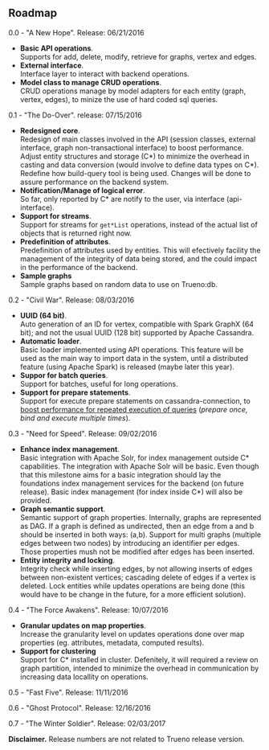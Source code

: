 ## Roadmap

0.0 - "A New Hope". Release: 06/21/2016
* **Basic API operations**. 
<br>Supports for add, delete, modify, retrieve for graphs, vertex and edges.
* **External interface**. 
<br>Interface layer to interact with backend operations.
* **Model class to manage CRUD operations**. 
<br>CRUD operations manage by model adapters for each entity (graph, vertex, edges), to minize the use of hard coded sql queries.

0.1 - "The Do-Over". release: 07/15/2016 
* **Redesigned core**. 
<br>Redesign of main classes involved in the API (session classes, external interface, graph non-transactional interface) to boost performance. Adjust entity structures and storage (C*) to minimize the overhead in casting and data conversion (would involve to define data types on C*). Redefine how build-query tool is being used. Changes will be done to assure performance on the backend system.
* **Notification/Manage of logical error**. 
<br>So far, only reported by C* are notify to the user, via interface (api-interface).
* **Support for streams**. 
<br>Support for streams for `get*List` operations, instead of the actual list of objects that is returned right now.
* **Predefinition of attributes**.
<br>Predefinition of attributes used by entities. This will efectively facility the management of the integrity of data being stored, and the could impact in the performance of the backend.
* **Sample graphs**
<br> Sample graphs based on random data to use on Trueno:db.

0.2 - "Civil War". Release: 08/03/2016
* **UUID (64 bit)**. 
<br>Auto generation of an ID for vertex, compatible with Spark GraphX (64 bit); and not the usual UUID (128 bit) supported by Apache Cassandra.
* **Automatic loader**.
<br>Basic loader implemented using API operations. This feature will be used as the main way to import data in the system, until a distributed feature (using Apache Spark) is released (maybe later this year).
* **Suppor for batch queries**. 
<br>Support for batches, useful for long operations. 
* **Support for prepare statements**. 
<br>Support for execute prepare statements on cassandra-connection, to [boost performance for repeated execution of queries](http://www.datastax.com/dev/blog/4-simple-rules-when-using-the-datastax-drivers-for-cassandra) (*prepare once, bind and execute multiple times*). 

0.3 - "Need for Speed". Release: 09/02/2016
* **Enhance index management**.
<br>Basic integration with Apache Solr, for index management outside C* capabilities. The integration with Apache Solr will be basic. Even though that this milestone aims for a basic integration should lay the foundations index management services for the backend (on future release). Basic index management (for index inside C*) will also be provided.
* **Graph semantic support**. 
<br>Semantic support of graph properties. Internally, graphs are represented as DAG. If a graph is defined as undirected, then an edge from a and b should be inserted in both ways: (a,b). Support for multi graphs (multiple edges between two nodes) by introducing an identifier per edges. Those properties mush not be modified after edges has been inserted. 
* **Entity integrity and locking**. 
<br>Integrity check while inserting edges, by not allowing inserts of edges between non-existent vertices; cascading delete of edges if a vertex is deleted. Lock entities while updates operations are being done (this would have to be change in the future, for a more efficient solution).

0.4 - "The Force Awakens". Release: 10/07/2016
* **Granular updates on map properties**.
<br>Increase the granularity level on updates operations done over map properties (eg. attributes, metadata, computed results).
* **Support for clustering**
<br>Support for C* installed in cluster. Defenitely, it will required a review on graph partition, intended to minimize the overhead in communication by increasing data locallity on operations.

0.5 - "Fast Five". Release: 11/11/2016

0.6 - "Ghost Protocol". Release: 12/16/2016

0.7 - "The Winter Soldier". Release: 02/03/2017


**Disclaimer.**
Release numbers are not related to Trueno release version.
